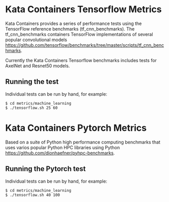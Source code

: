 # Kata Containers Tensorflow Metrics

Kata Containers provides a series of performance tests using the
TensorFlow reference benchmarks (tf_cnn_benchmarks).
The tf_cnn_benchmarks containers TensorFlow implementations of several
popular convolutional models https://github.com/tensorflow/benchmarks/tree/master/scripts/tf_cnn_benchmarks.

Currently the Kata Containers Tensorflow benchmarks includes tests for
AxelNet and Resnet50 models.

## Running the test

Individual tests can be run by hand, for example:

```
$ cd metrics/machine_learning
$ ./tensorflow.sh 25 60
```
# Kata Containers Pytorch Metrics

Based on a suite of Python high performance computing benchmarks that uses
varios popular Python HPC libraries using Python https://github.com/dionhaefner/pyhpc-benchmarks.

## Running the Pytorch test

Individual tests can be run by hand, for example:

```
$ cd metrics/machine_learning
$ ./tensorflow.sh 40 100
```
